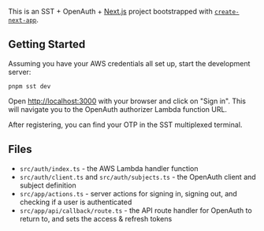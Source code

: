 This is an SST + OpenAuth + [Next.js](https://nextjs.org) project bootstrapped with [`create-next-app`](https://nextjs.org/docs/app/api-reference/cli/create-next-app).

## Getting Started

Assuming you have your AWS credentials all set up, start the development server:

```
pnpm sst dev
```

Open [http://localhost:3000](http://localhost:3000) with your browser and click on "Sign in".
This will navigate you to the OpenAuth authorizer Lambda function URL.

After registering, you can find your OTP in the SST multiplexed terminal.

## Files
- `src/auth/index.ts` - the AWS Lambda handler function
- `src/auth/client.ts` and `src/auth/subjects.ts` - the OpenAuth client and subject definition
- `src/app/actions.ts` - server actions for signing in, signing out, and checking if a user is authenticated
- `src/app/api/callback/route.ts` - the API route handler for OpenAuth to return to, and sets the access & refresh tokens
